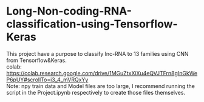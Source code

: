 # Long-Non-coding-RNA-classification-using-Tensorflow-Keras
This project have a purpose to classify lnc-RNA to 13 families using CNN from Tensorflow&amp;Keras. \
colab: https://colab.research.google.com/drive/1MGuZtxXiXu4eQVJTFrn8gInGkWeP6pUY#scrollTo=i3_4_mVRQxYy \
Note: npy train data and Model files are too large, I recommend running the script in the  Project.ipynb respectively to create those files themselves. 
